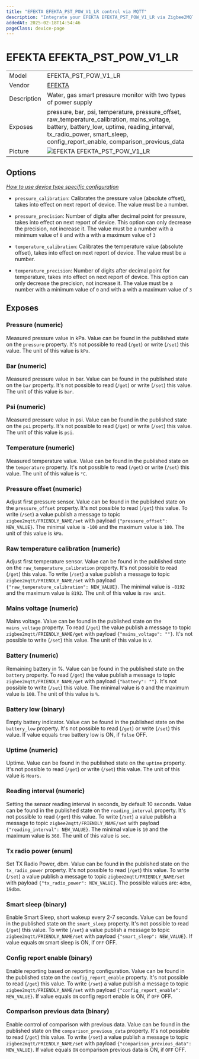 ```yaml
---
title: "EFEKTA EFEKTA_PST_POW_V1_LR control via MQTT"
description: "Integrate your EFEKTA EFEKTA_PST_POW_V1_LR via Zigbee2MQTT with whatever smart home infrastructure you are using without the vendor's bridge or gateway."
addedAt: 2025-02-18T14:54:46
pageClass: device-page
---
```


<!-- !!!! -->
<!-- ATTENTION: This file is auto-generated through docgen! -->
<!-- You can only edit the "Notes"-Section between the two comment lines "Notes BEGIN" and "Notes END". -->
<!-- Do not use h1 or h2 heading within "## Notes"-Section. -->
<!-- !!!! -->

# EFEKTA EFEKTA_PST_POW_V1_LR

|     |     |
|-----|-----|
| Model | EFEKTA_PST_POW_V1_LR  |
| Vendor  | [EFEKTA](/supported-devices/#v=EFEKTA)  |
| Description | Water, gas smart pressure monitor with two types of power supply |
| Exposes | pressure, bar, psi, temperature, pressure_offset, raw_temperature_calibration, mains_voltage, battery, battery_low, uptime, reading_interval, tx_radio_power, smart_sleep, config_report_enable, comparison_previous_data |
| Picture | ![EFEKTA EFEKTA_PST_POW_V1_LR](https://www.zigbee2mqtt.io/images/devices/EFEKTA_PST_POW_V1_LR.png) |


<!-- Notes BEGIN: You can edit here. Add "## Notes" headline if not already present. -->


<!-- Notes END: Do not edit below this line -->



## Options
*[How to use device type specific configuration](../guide/configuration/devices-groups.md#specific-device-options)*

* `pressure_calibration`: Calibrates the pressure value (absolute offset), takes into effect on next report of device. The value must be a number.

* `pressure_precision`: Number of digits after decimal point for pressure, takes into effect on next report of device. This option can only decrease the precision, not increase it. The value must be a number with a minimum value of `0` and with a with a maximum value of `3`

* `temperature_calibration`: Calibrates the temperature value (absolute offset), takes into effect on next report of device. The value must be a number.

* `temperature_precision`: Number of digits after decimal point for temperature, takes into effect on next report of device. This option can only decrease the precision, not increase it. The value must be a number with a minimum value of `0` and with a with a maximum value of `3`


## Exposes

### Pressure (numeric)
Measured pressure value in kPa.
Value can be found in the published state on the `pressure` property.
It's not possible to read (`/get`) or write (`/set`) this value.
The unit of this value is `kPa`.

### Bar (numeric)
Measured pressure value in bar.
Value can be found in the published state on the `bar` property.
It's not possible to read (`/get`) or write (`/set`) this value.
The unit of this value is `bar`.

### Psi (numeric)
Measured pressure value in psi.
Value can be found in the published state on the `psi` property.
It's not possible to read (`/get`) or write (`/set`) this value.
The unit of this value is `psi`.

### Temperature (numeric)
Measured temperature value.
Value can be found in the published state on the `temperature` property.
It's not possible to read (`/get`) or write (`/set`) this value.
The unit of this value is `°C`.

### Pressure offset (numeric)
Adjust first pressure sensor.
Value can be found in the published state on the `pressure_offset` property.
It's not possible to read (`/get`) this value.
To write (`/set`) a value publish a message to topic `zigbee2mqtt/FRIENDLY_NAME/set` with payload `{"pressure_offset": NEW_VALUE}`.
The minimal value is `-100` and the maximum value is `100`.
The unit of this value is `kPa`.

### Raw temperature calibration (numeric)
Adjust first temperature sensor.
Value can be found in the published state on the `raw_temperature_calibration` property.
It's not possible to read (`/get`) this value.
To write (`/set`) a value publish a message to topic `zigbee2mqtt/FRIENDLY_NAME/set` with payload `{"raw_temperature_calibration": NEW_VALUE}`.
The minimal value is `-8192` and the maximum value is `8192`.
The unit of this value is `raw unit`.

### Mains voltage (numeric)
Mains voltage.
Value can be found in the published state on the `mains_voltage` property.
To read (`/get`) the value publish a message to topic `zigbee2mqtt/FRIENDLY_NAME/get` with payload `{"mains_voltage": ""}`.
It's not possible to write (`/set`) this value.
The unit of this value is `V`.

### Battery (numeric)
Remaining battery in %.
Value can be found in the published state on the `battery` property.
To read (`/get`) the value publish a message to topic `zigbee2mqtt/FRIENDLY_NAME/get` with payload `{"battery": ""}`.
It's not possible to write (`/set`) this value.
The minimal value is `0` and the maximum value is `100`.
The unit of this value is `%`.

### Battery low (binary)
Empty battery indicator.
Value can be found in the published state on the `battery_low` property.
It's not possible to read (`/get`) or write (`/set`) this value.
If value equals `true` battery low is ON, if `false` OFF.

### Uptime (numeric)
Uptime.
Value can be found in the published state on the `uptime` property.
It's not possible to read (`/get`) or write (`/set`) this value.
The unit of this value is `Hours`.

### Reading interval (numeric)
Setting the sensor reading interval in seconds, by default 10 seconds.
Value can be found in the published state on the `reading_interval` property.
It's not possible to read (`/get`) this value.
To write (`/set`) a value publish a message to topic `zigbee2mqtt/FRIENDLY_NAME/set` with payload `{"reading_interval": NEW_VALUE}`.
The minimal value is `10` and the maximum value is `360`.
The unit of this value is `sec`.

### Tx radio power (enum)
Set TX Radio Power, dbm.
Value can be found in the published state on the `tx_radio_power` property.
It's not possible to read (`/get`) this value.
To write (`/set`) a value publish a message to topic `zigbee2mqtt/FRIENDLY_NAME/set` with payload `{"tx_radio_power": NEW_VALUE}`.
The possible values are: `4dbm`, `19dbm`.

### Smart sleep (binary)
Enable Smart Sleep, short wakeup every 2-7 seconds.
Value can be found in the published state on the `smart_sleep` property.
It's not possible to read (`/get`) this value.
To write (`/set`) a value publish a message to topic `zigbee2mqtt/FRIENDLY_NAME/set` with payload `{"smart_sleep": NEW_VALUE}`.
If value equals `ON` smart sleep is ON, if `OFF` OFF.

### Config report enable (binary)
Enable reporting based on reporting configuration.
Value can be found in the published state on the `config_report_enable` property.
It's not possible to read (`/get`) this value.
To write (`/set`) a value publish a message to topic `zigbee2mqtt/FRIENDLY_NAME/set` with payload `{"config_report_enable": NEW_VALUE}`.
If value equals `ON` config report enable is ON, if `OFF` OFF.

### Comparison previous data (binary)
Enable сontrol of comparison with previous data.
Value can be found in the published state on the `comparison_previous_data` property.
It's not possible to read (`/get`) this value.
To write (`/set`) a value publish a message to topic `zigbee2mqtt/FRIENDLY_NAME/set` with payload `{"comparison_previous_data": NEW_VALUE}`.
If value equals `ON` comparison previous data is ON, if `OFF` OFF.


